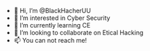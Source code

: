 - 👋 Hi, I’m @BlackHacherUU
- 👀 I’m interested in Cyber Security
- 🌱 I’m currently learning CE
- 💞️ I’m looking to collaborate on Etical Hacking
- 📫 You can not reach me!

